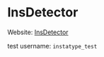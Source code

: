 # InsDetector

Website: <a href="http://52.26.82.166:8080/InstaType/">InsDetector</a>

test username: `instatype_test`

